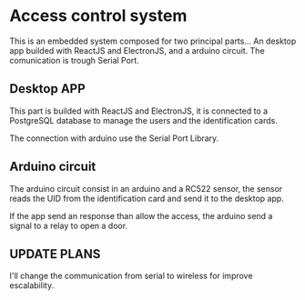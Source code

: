 # Access control system

This is an embedded system composed for two principal parts... An desktop app builded with ReactJS and ElectronJS, and a arduino circuit. The comunication is trough Serial Port.

## Desktop APP

This part is builded with ReactJS and ElectronJS, it is connected to a PostgreSQL database to manage the users and the identification cards. 

The connection with arduino use the Serial Port Library.

## Arduino circuit

The arduino circuit consist in an arduino and a RC522 sensor, the sensor reads the UID from the identification card and send it to the desktop app.

If the app send an response than allow the access, the arduino send a signal to a relay to open a door. 

## UPDATE PLANS

I'll change the communication from serial to wireless for improve escalability.
